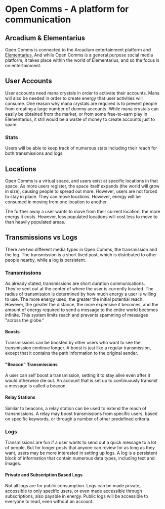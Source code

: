# Open Comms - A platform for communication

## Arcadium & Elementarius

Open Comms is connected to the Arcadium entertainment platform and [Elementarius](https://github.com/dgoldman0/arcadium-main/blob/master/elementarius.md). And while Open Comms is a general purpose social media platform, it takes place within the world of Elementarius, and so the focus is on entertainment.

## User Accounts

User accounts need mana crystals in order to activate their accounts. Mana will also be needed in order to create energy that user activities will consume. One reason why mana crystals are required is to prevent people from creating a large number of dummy accounts. While mana crystals can easily be obtained from the market, or from some free-to-earn play in Elementarius, it still would be a waste of money to create accounts just to spam.

### Stats

Users will be able to keep track of numerous stats including their reach for both transmissions and logs.

## Locations

Open Comms is a virtual space, and users  exist at specific locations in that space. As more users register, the space itself expands (the world will grow in size), causing people to spread out more. However, users are not forced to stay in place. They can move locations. However, energy will be consumed in moving from one location to another.

The further away a user wants to move from their current location, the more energy it costs. However, less populated locations will cost less to move to than heavily populated areas.

## Transmissions vs Logs

There are two different media types in Open Comms, the transmission and the log. The transmission is a short lived post, which is distributed to other people nearby, while a log is persistent.

### Transmissions

As already stated, transmissions are short duration communications. They're sent out at the center of where the user is currently located. The radius of transmission is determined by how much energy a user is willing to use. The more energy used, the greater the initial potential reach. However, the greater the distance, the more expensive it becomes, and the amount of energy required to send a message to the entire world becomes infinite. This system limits reach and prevents spamming of messages "across the globe."

#### Boosts

Transmissions can be boosted by other users who want to see the transmission continue longer. A boost is just like a regular transmission, except that it contains the path information to the original sender.

#### "Beacon" Transmissions

A user can self boost a transmission, setting it to stay alive even after it would otherwise die out. An account that is set up to continuously transmit a message is called a beacon.

#### Relay Stations

Similar to beacons, a relay station can be used to extend the reach of transmissions. A relay may boost transmissions from specific users, based on specific keywords, or through a number of other predefined criteria.

### Logs

Transmissions are fun if a user wants to send out a quick message to a lot of people. But for longer posts that anyone can review for as long as they want, users may be more interested in setting up logs. A log is a persistent block of information that contain numerous data types, including text and images.

#### Private and Subscription Based Logs

Not all logs are for public consumption. Logs can be made private, accessible to only specific users, or even made accessible through subscriptions, also payable in energy.
Public logs will be accessible to everyone to read, even without an account.
